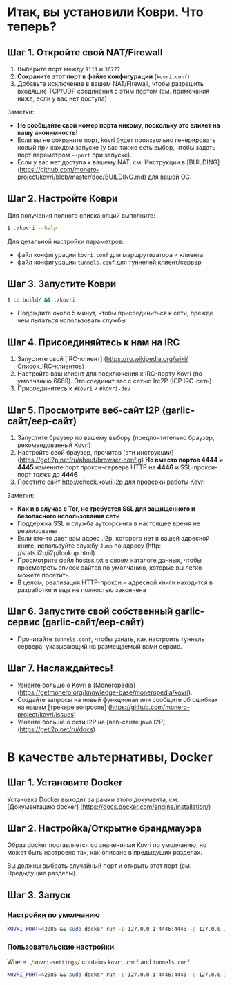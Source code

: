 # Итак, вы установили Коври. Что теперь?

## Шаг 1. Откройте свой NAT/Firewall
1. Выберите порт между ```9111``` и ```30777```
2. **Сохраните этот порт в файле конфигурации** (`kovri.conf`)
3. Добавьте исключение в вашем NAT/Firewall, чтобы разрешить входящие TCP/UDP соединения с этим портом (см. примечания ниже, если у вас нет доступа)

Заметки:

- **Не сообщайте свой номер порта никому, поскольку это влияет на вашу анонимность!**
- Если вы не сохраните порт, kovri будет произвольно генерировать новый при каждом запуске (у вас также есть выбор, чтобы задать порт параметром `--port` при запуске).
- Если у вас нет доступа к вашему NAT, см. Инструкции в [BUILDING] (https://github.com/monero-project/kovri/blob/master/doc/BUILDING.md) для вашей ОС.

## Шаг 2. Настройте Коври

Для получения полного списка опций выполните:

```bash
$ ./kovri --help
```

Для детальной настройки параметров:

- файл конфигурации `kovri.conf` для маршрутизатора и клиента
- файл конфигурации `tunnels.conf` для туннелей клиент/сервер

## Шаг 3. Запустите Коври
```bash
$ cd build/ && ./kovri
```

- Подождите около 5 минут, чтобы присоединиться к сети, прежде чем пытаться использовать службы

## Шаг 4. Присоединяйтесь к нам на IRC
1. Запустите свой [IRC-клиент] (https://ru.wikipedia.org/wiki/Список_IRC-клиентов)
2. Настройте ваш клиент для подключения к IRC-порту Kovri (по умолчанию 6669). Это соединит вас с сетью Irc2P (ICP IRC-сеть)
3. Присоединитесь к `#kovri` и `#kovri-dev`

## Шаг 5. Просмотрите веб-сайт I2P (garlic-сайт/eep-сайт)
1. Запустите браузер по вашему выбору (предпочтительно браузер, рекомендованный Kovri)
2. Настройте свой браузер, прочитав [эти инструкции] (https://geti2p.net/ru/about/browser-config) **Но вместо портов 4444 и 4445** измените порт прокси-сервера HTTP на **4446** и SSL-прокси-порт *также* до **4446**
3. Посетите сайт http://check.kovri.i2p для проверки работы Kovri

Заметки:

- **Как и в случае с Tor, не требуется SSL для  защищенного и безопасного использования сети**
- Поддержка SSL и служба аутсорсинга в настоящее время не реализованы
- Если кто-то дает вам адрес .i2p, которого нет в вашей адресной книге, используйте службу `Jump` по адресу (http: //stats.i2p/i2p/lookup.html)
- Просмотрите файл hostss.txt в своем каталоге данных, чтобы просмотреть список сайтов по умолчанию, которые вы легко можете посетить.
- В целом, реализация HTTP-прокси и адресной книги находится в разработке и еще не полностью закончена

## Шаг 6. Запустите свой собственный garlic-сервис (garlic-сайт/eep-сайт)
- Прочитайте `tunnels.conf`, чтобы узнать, как настроить туннель сервера, указывающий на размещаемый вами сервис.

## Шаг 7. Наслаждайтесь!
- Узнайте больше о Kovri в [Moneropedia] (https://getmonero.org/knowledge-base/moneropedia/kovri).
- Создайте запросы на новый функционал или сообщите об ошибках на нашем [трекере вопросов] (https://github.com/monero-project/kovri/issues)
- Узнайте больше о сети I2P на [веб-сайте java I2P] (https://geti2p.net/ru/docs)

# В качестве альтернативы, Docker

## Шаг 1. Установите Docker
Установка Docker выходит за рамки этого документа, см. [Документацию docker] (https://docs.docker.com/engine/installation/)

## Шаг 2. Настройка/Открытие брандмауэра

Образ docker поставляется со значениями Kovri по умолчанию, но может быть настроено так, как описано в предыдущих разделах.

Вы должны выбрать случайный порт и открыть этот порт (см. Предыдущие разделы).

## Шаг 3. Запуск

### Настройки по умолчанию
```bash
KOVRI_PORT=42085 && sudo docker run -p 127.0.0.1:4446:4446 -p 127.0.0.1:6669:6669 -p $KOVRI_PORT --env KOVRI_PORT=$KOVRI_PORT geti2p/kovri
```

### Пользовательские настройки 
Where `./kovri-settings/` contains `kovri.conf` and `tunnels.conf`.
```bash
KOVRI_PORT=42085 && sudo docker run -p 127.0.0.1:4446:4446 -p 127.0.0.1:6669:6669 -p $KOVRI_PORT --env KOVRI_PORT=$KOVRI_PORT -v kovri-settings:/home/kovri/.kovri/config:ro geti2p/kovri
```
